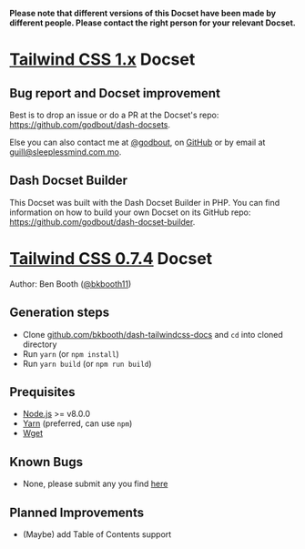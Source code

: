 **Please note that different versions of this Docset have been made by different people. Please contact the right person for your relevant Docset.**

[Tailwind CSS 1.x][1] Docset
=======================

## Bug report and Docset improvement

Best is to drop an issue or do a PR at the Docset's repo: https://github.com/godbout/dash-docsets.

Else you can also contact me at [@godbout](https://twitter.com/godbout), on [GitHub](https://github.com/godbout) or by email at guill@sleeplessmind.com.mo.

## Dash Docset Builder

This Docset was built with the Dash Docset Builder in PHP. You can find information on how to build your own Docset on its GitHub repo: https://github.com/godbout/dash-docset-builder.

# [Tailwind CSS 0.7.4][1] Docset

Author: Ben Booth ([@bkbooth11][2])

## Generation steps

- Clone [github.com/bkbooth/dash-tailwindcss-docs][6] and `cd` into cloned directory
- Run `yarn` (or `npm install`)
- Run `yarn build` (or `npm run build`)

## Prequisites

- [Node.js][3] >= v8.0.0
- [Yarn][4] (preferred, can use `npm`)
- [Wget][5]

## Known Bugs

- None, please submit any you find [here][7]

## Planned Improvements

- (Maybe) add Table of Contents support

[1]: https://tailwindcss.com/
[2]: https://twitter.com/bkbooth11
[3]: https://nodejs.org/
[4]: https://yarnpkg.com/
[5]: https://www.gnu.org/software/wget/
[6]: https://github.com/bkbooth/dash-tailwindcss-docs
[7]: https://github.com/bkbooth/dash-tailwindcss-docs/issues

